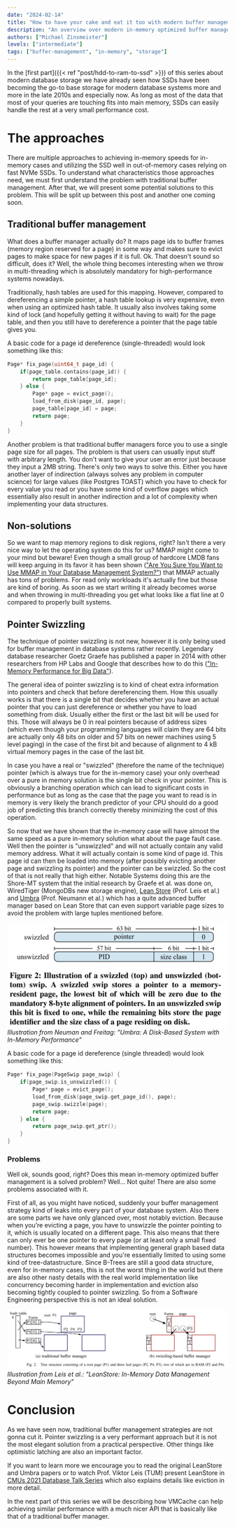 ```yaml
---
date: "2024-02-14"
title: "How to have your cake and eat it too with modern buffer management Pt. 1: Pointer Swizzling"
description: "An overview over modern in-memory optimized buffer management techniques. Part 1 is about traditional buffer management, MMAP and Pointer Swizzling"
authors: ["Michael Zinsmeister"]
levels: ["intermediate"]
tags: ["buffer-management", "in-memory", "storage"]
---
```


In the [first part]({{< ref "post/hdd-to-ram-to-ssd" >}}) of this series about modern database storage we have already seen how SSDs have been becoming the go-to base storage for modern database systems more and more in the late 2010s and especially now. As long as most of the data that most of your queries are touching fits into main memory, SSDs can easily handle the rest at a very small performance cost.

# The approaches

There are multiple approaches to achieving in-memory speeds for in-memory cases and utilizing the SSD well in out-of-memory cases relying on fast NVMe SSDs. To understand what characteristics those approaches need, we must first understand the problem with traditional buffer management. After that, we will present some potential solutions to this problem. This will be split up between this post and another one coming soon.

## Traditional buffer management

What does a buffer manager actually do? It maps page ids to buffer frames (memory region reserved for a page) in some way and makes sure to evict pages to make space for new pages if it is full. Ok. That doesn't sound so difficult, does it? Well, the whole thing becomes interesting when we throw in multi-threading which is absolutely mandatory for high-performance systems nowadays. 

Traditionally, hash tables are used for this mapping. However, compared to dereferencing a simple pointer, a hash table lookup is very expensive, even when using an optimized hash table. It usually also involves taking some kind of lock (and hopefully getting it without having to wait) for the page table, and then you still have to dereference a pointer that the page table gives you. 

A basic code for a page id dereference (single-threaded) would look something like this:

```c++
Page* fix_page(uint64_t page_id) {
    if(page_table.contains(page_id)) {
        return page_table[page_id];
    } else {
        Page* page = evict_page();
        load_from_disk(page_id, page);
        page_table[page_id] = page;
        return page;
    }
}
```


Another problem is that traditional buffer managers force you to use a single page size for all pages. The problem is that users can usually input stuff with arbitrary length. You don't want to give your user an error just because they input a 2MB string. There's only two ways to solve this. Either you have another layer of indirection (always solves any problem in computer science) for large values (like Postgres TOAST) which you have to check for every value you read or you have some kind of overflow pages which essentially also result in another indirection and a lot of complexity when implementing your data structures.

## Non-solutions

So we want to map memory regions to disk regions, right? Isn't there a very nice way to let the operating system do this for us? MMAP might come to your mind but beware! Even though a small group of hardcore LMDB fans will keep arguing in its favor it has been shown (["Are You Sure You Want to Use MMAP in Your Database Management System?"](https://db.cs.cmu.edu/mmap-cidr2022/)) that MMAP actually has tons of problems. For read only workloads it's actually fine but those are kind of boring. As soon as we start writing it already becomes worse and when throwing in multi-threading you get what looks like a flat line at 0 compared to properly built systems.

## Pointer Swizzling

The technique of pointer swizzling is not new, however it is only being used for buffer management in database systems rather recently. Legendary database researcher Goetz Graefe has published a paper in 2014 with other researchers from HP Labs and Google that describes how to do this (["In-Memory Performance for Big Data"](https://research.google/pubs/in-memory-performance-for-big-data/)).

The general idea of pointer swizzling is to kind of cheat extra information into pointers and check that before dereferencing them. How this usually works is that there is a single bit that decides whether you have an actual pointer that you can just dereference or whether you have to load something from disk. Usually either the first or the last bit will be used for this. Those will always be 0 in real pointers because of address sizes (which even though your programming languages will claim they are 64 bits are actually only 48 bits on older and 57 bits on newer machines using 5 level paging) in the case of the first bit and because of alignment to 4 kB virtual memory pages in the case of the last bit.

In case you have a real or "swizzled" (therefore the name of the technique) pointer (which is always true for the in-memory case) your only overhead over a pure in memory solution is the single bit check in your pointer. This is obviously a branching operation which can lead to significant costs in performance but as long as the case that the page you want to read is in memory is very likely the branch predictor of your CPU should do a good job of predicting this branch correctly thereby minimizing the cost of this operation.

So now that we have shown that the in-memory case will have almost the same speed as a pure in-memory solution what about the page fault case. Well then the pointer is "unswizzled" and will not actually contain any valid memory address. What it will actually contain is some kind of page id. This page id can then be loaded into memory (after possibly evicting another page and swizzling its pointer) and the pointer can be swizzled. So the cost of that is not really that high either. Notable Systems doing this are the Shore-MT system that the initial research by Graefe et al. was done on, WiredTiger (MongoDBs new storage engine), [Lean Store](https://db.in.tum.de/~leis/papers/leanstore.pdf) (Prof. Leis et al.) and [Umbra](https://www.cidrdb.org/cidr2020/papers/p29-neumann-cidr20.pdf) (Prof. Neumann et al.) which has a quite advanced buffer manager based on Lean Store that can even support variable page sizes to avoid the problem with large tuples mentioned before.

![Pointer Swizzling in Umbra](pointer-swizzling.png)
*Illustration from Neuman and Freitag: "Umbra: A Disk-Based System with In-Memory Performance"*

A basic code for a page id dereference (single threaded) would look something like this:

```c++
Page* fix_page(PageSwip page_swip) {
    if(page_swip.is_unswizzled()) {
        Page* page = evict_page();
        load_from_disk(page_swip.get_page_id(), page);
        page_swip.swizzle(page);
        return page;
    } else {
        return page_swip.get_ptr();
    }
}
```

### Problems

Well ok, sounds good, right? Does this mean in-memory optimized buffer management is a solved problem? Well... Not quite! There are also some problems associated with it. 

First of all, as you might have noticed, suddenly your buffer management strategy kind of leaks into every part of your database system. Also there are some parts we have only glanced over, most notably eviction. Because when you’re evicting a page, you have to unswizzle the pointer pointing to it, which is usually located on a different page. This also means that there can only ever be one pointer to every page (or at least only a small fixed number). This however means that implementing general graph based data structures becomes impossible and you're essentially limited to using some kind of tree-datastructure. Since B-Trees are still a good data structure, even for in-memory cases, this is not the worst thing in the world but there are also other nasty details with the real world implementation like concurrency becoming harder in implementation and eviction also becoming tightly coupled to pointer swizzling. So from a Software Engineering perspective this is not an ideal solution.

![B-Tree using traditional buffer management versus pointer swizzling](leanstore-pointer-swizzling.png)
*Illustration from Leis et al.: "LeanStore: In-Memory Data Management
Beyond Main Memory"*

# Conclusion

As we have seen now, traditional buffer management strategies are not gonna cut it. Pointer swizzling is a very performant approach but it is not the most elegant solution from a practical perspective. Other things like optimistic latching are also an important factor. 

If you want to learn more we encourage you to read the original LeanStore and Umbra papers or to watch Prof. Viktor Leis (TUM) present LeanStore in [CMUs 2021 Database Talk Series](https://www.youtube.com/watch?v=o467OKy7Q0g) which also explains details like eviction in more detail.

In the next part of this series we will be describing how VMCache can help achieving similar performance with a much nicer API that is basically like that of a traditional buffer manager.
